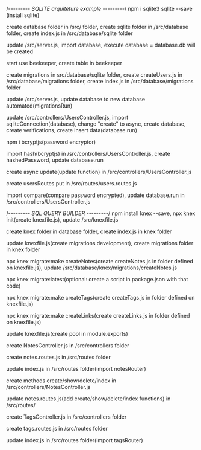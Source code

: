 /*--------- SQLITE arquiteture example ---------*/
npm i sqlite3 sqlite --save (install sqlite)

create database folder in /src/ folder, create sqlite folder
in /src/database folder, create index.js in /src/database/sqlite folder

update /src/server.js, import database, execute database = database.db 
will be created

start use beekeeper, create table in beekeeper

create migrations in src/database/sqlite folder, create createUsers.js 
in /src/database/migrations folder, create index.js
in /src/database/migrations folder

update /src/server.js, update database to new database automated(migrationsRun)

update /src/controllers/UsersController.js, import sqliteConnection(database), 
change "create" to async, create database, create verifications,
create insert data(database.run)

npm i bcryptjs(password encryptor)

import hash(bcryptjs) in /src/controllers/UsersController.js,
create hashedPassword, update database.run

create async update(update function) in /src/controllers/UsersController.js

create usersRoutes.put in /src/routes/users.routes.js

import compare(compare password encrypted), update database.run in 
/src/controllers/UsersController.js

/*--------- SQL QUERY BUILDER ---------*/
npm install knex --save, npx knex init(create knexfile.js), 
update /src/knexfile.js

create knex folder in database folder, create index.js in knex folder

update knexfile.js(create migrations development), create migrations folder
in knex folder

npx knex migrate:make createNotes(create createNotes.js in folder defined
on knexfile.js), update /src/database/knex/migrations/createNotes.js

npx knex migrate:latest(optional: create a script in package.json
with that code)

npx knex migrate:make createTags(create createTags.js in folder defined
on knexfile.js)

npx knex migrate:make createLinks(create createLinks.js in folder defined
on knexfile.js)

update knexfile.js(create pool in module.exports)

create NotesController.js in /src/controllers folder

create notes.routes.js in /src/routes folder

update index.js in /src/routes folder(import notesRouter)

create methods create/show/delete/index in /src/controllers/NotesController.js

update notes.routes.js(add create/show/delete/index functions) in /src/routes/

create TagsController.js in /src/controllers folder

create tags.routes.js in /src/routes folder

update index.js in /src/routes folder(import tagsRouter)